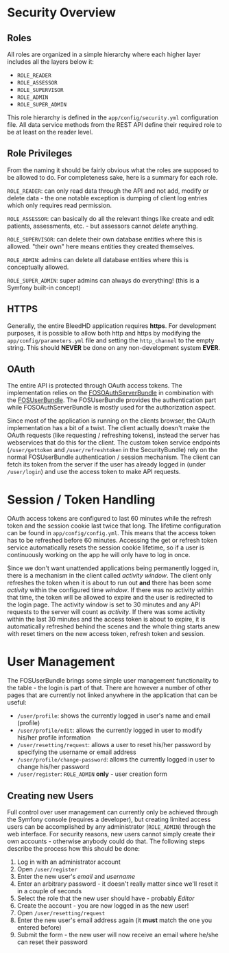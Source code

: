 # Security Overview

## Roles
All roles are organized in a simple hierarchy where each higher layer includes all the layers below it:
* `ROLE_READER`
* `ROLE_ASSESSOR`
* `ROLE_SUPERVISOR`
* `ROLE_ADMIN`
* `ROLE_SUPER_ADMIN`

This role hierarchy is defined in the `app/config/security.yml` configuration file. All data service methods from the REST API define their required role to be at least on the reader level.

## Role Privileges
From the naming it should be fairly obvious what the roles are supposed to be allowed to do. For completeness sake, here is a summary for each role.

`ROLE_READER`: can only read data through the API and not add, modify or delete data - the one notable exception is dumping of client log entries which only requires read permission.

`ROLE_ASSESSOR`: can basically do all the relevant things like create and edit patients, assessments, etc. - but assessors cannot _delete_ anything.

`ROLE_SUPERVISOR`: can delete their own database entities where this is allowed. "their own" here means entities they created themselves.

`ROLE_ADMIN`: admins can delete all database entities where this is conceptually allowed.

`ROLE_SUPER_ADMIN`: super admins can always do everything! (this is a Symfony built-in concept)

## HTTPS
Generally, the entire BleedHD application requires **https**. For development purposes, it is possible to allow both http and https by modifying the `app/config/parameters.yml` file and setting the `http_channel` to the empty string. This should **NEVER** be done on any non-development system **EVER**.

## OAuth
The entire API is protected through OAuth access tokens. The implementation relies on the [FOSOAuthServerBundle](https://github.com/FriendsOfSymfony/FOSOAuthServerBundle) in combination with the [FOSUserBundle](https://github.com/FriendsOfSymfony/FOSUserBundle). The FOSUserBundle provides the authentication part while FOSOAuthServerBundle is mostly used for the authorization aspect.

Since most of the application is running on the clients browser, the OAuth implementation has a bit of a twist. The client actually doesn't make the OAuth requests (like requesting / refreshing tokens), instead the server has webservices that do this for the client. The custom token service endpoints (`/user/gettoken` and `/user/refreshtoken` in the SecurityBundle) rely on the normal FOSUserBundle authentication / session mechanism. The client can fetch its token from the server if the user has already logged in (under `/user/login`) and use the access token to make API requests.

# Session / Token Handling
OAuth access tokens are configured to last 60 minutes while the refresh token and the session cookie last twice that long. The lifetime configuration can be found in `app/config/config.yml`. This means that the access token has to be refreshed before 60 minutes. Accessing the get or refresh token service automatically resets the session cookie lifetime, so if a user is continuously working on the app he will only have to log in once.

Since we don't want unattended applications being permanently logged in, there is a mechanism in the client called _activity window_. The client only refreshes the token when it is about to run out **and** there has been some _activity_ within the configured time _window_. If there was no activity within that time, the token will be allowed to expire and the user is redirected to the login page. The activity window is set to 30 minutes and any API requests to the server will count as _activity_. If there was some activity within the last 30 minutes and the access token is about to expire, it is automatically refreshed behind the scenes and the whole thing starts anew with reset timers on the new access token, refresh token and session.

# User Management
The FOSUserBundle brings some simple user management functionality to the table - the login is part of that. There are however a number of other pages that are currently not linked anywhere in the application that can be useful:
* `/user/profile`: shows the currently logged in user's name and email (profile)
* `/user/profile/edit`: allows the currently logged in user to modify his/her profile information
* `/user/resetting/request`: allows a user to reset his/her password by specifying the username or email address
* `/user/profile/change-password`: allows the currently logged in user to change his/her password
* `/user/register`: `ROLE_ADMIN` **only** - user creation form

## Creating new Users
Full control over user management can currently only be achieved through the Symfony console (requires a developer), but creating limited access users can be accomplished by any administrator (`ROLE_ADMIN`) through the web interface. For security reasons, new users cannot simply create their own accounts - otherwise anybody could do that. The following steps describe the process how this should be done:

1. Log in with an administrator account
2. Open `/user/register`
3. Enter the new user's _email_ and _username_
4. Enter an arbitrary password - it doesn't really matter since we'll reset it in a couple of seconds
5. Select the role that the new user should have - probably _Editor_
6. Create the account - you are now logged in as the new user!
7. Open `/user/resetting/request`
8. Enter the new user's email address again (it **must** match the one you entered before)
9. Submit the form - the new user will now receive an email where he/she can reset their password
